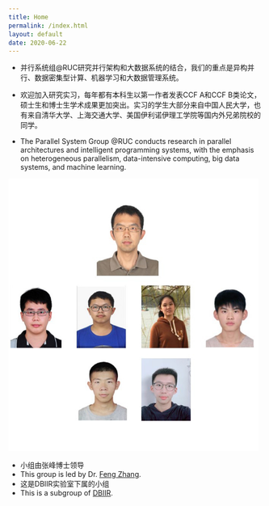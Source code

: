 ```yaml
---
title: Home
permalink: /index.html
layout: default
date: 2020-06-22
---
```


+ 并行系统组@RUC研究并行架构和大数据系统的结合，我们的重点是异构并行、数据密集型计算、机器学习和大数据管理系统。

+ 欢迎加入研究实习，每年都有本科生以第一作者发表CCF A和CCF B类论文，硕士生和博士生学术成果更加突出。实习的学生大部分来自中国人民大学，也有来自清华大学、上海交通大学、美国伊利诺伊理工学院等国内外兄弟院校的同学。

+ The Parallel System Group @RUC conducts research in parallel architectures and intelligent programming systems, with the emphasis on heterogeneous parallelism, data-intensive computing,  big data systems, and machine learning.

<img src="/assets/PAISGroupV1-4.jpg" alt="PAISGroupV1-4" style="zoom:75%;" />

- 小组由张峰博士领导
- This group is led by Dr. [Feng Zhang](https://fengzhangcs.github.io/).
- 这是DBIIR实验室下属的小组
- This is a subgroup of [DBIIR](http://iir.ruc.edu.cn/zh/).

